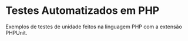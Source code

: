 # Testes Automatizados em PHP

Exemplos de testes de unidade feitos na linguagem PHP com a extensão PHPUnit.